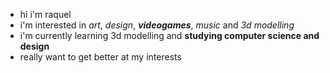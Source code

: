 - hi i'm raquel
- i'm interested in *art*, *design*, ***videogames***, *music* and *3d modelling*
- i'm currently learning 3d modelling and **studying computer science and design**
- really want to get better at my interests

<!---
rahqueu/rahqueu is a ✨ special ✨ repository because its `README.md` (this file) appears on your GitHub profile.
You can click the Preview link to take a look at your changes.
--->
